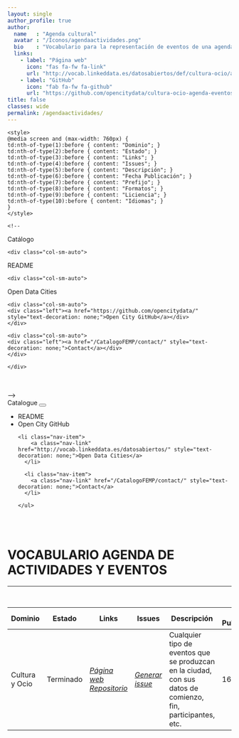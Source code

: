 ```yaml
---
layout: single
author_profile: true 
author:
  name   : "Agenda cultural"
  avatar : "/Iconos/agendaactividades.png"
  bio    : "Vocabulario para la representación de eventos de una agenda cultural."
  links:
    - label: "Página web"
      icon: "fas fa-fw fa-link"
      url: "http://vocab.linkeddata.es/datosabiertos/def/cultura-ocio/agenda/index-en.html"
    - label: "GitHub"
      icon: "fab fa-fw fa-github"
      url: "https://github.com/opencitydata/cultura-ocio-agenda-eventos-actividades"
title: false
classes: wide
permalink: /agendaactividades/
---
```


<head>

	<style>	
	@media screen and (max-width: 760px) {
	td:nth-of-type(1):before { content: "Dominio"; }
	td:nth-of-type(2):before { content: "Estado"; }
	td:nth-of-type(3):before { content: "Links"; }	
	td:nth-of-type(4):before { content: "Issues"; }
	td:nth-of-type(5):before { content: "Descripción"; }	
	td:nth-of-type(6):before { content: "Fecha Publicación"; }
	td:nth-of-type(7):before { content: "Prefijo"; }
	td:nth-of-type(8):before { content: "Formatos"; }
	td:nth-of-type(9):before { content: "Liciencia"; }
	td:nth-of-type(10):before { content: "Idiomas"; }	
	}
	</style>
  
<link rel="stylesheet" href="https://maxcdn.bootstrapcdn.com/bootstrap/4.0.0/css/bootstrap.min.css" integrity="sha384-Gn5384xqQ1aoWXA+058RXPxPg6fy4IWvTNh0E263XmFcJlSAwiGgFAW/dAiS6JXm" crossorigin="anonymous"/>
	
<link href="/CatalogoFEMP/stylesheet.css" rel="stylesheet"/>

	<!--
<nav>
<div class="navMenu">	
	<div class="row">  	
	<div class="col-sm-auto">
	<div class="current"><a href="https://opencitydata.github.io/CatalogoFEMP/" style="text-decoration: none;">Catálogo</a></div>
	</div>
	
	<div class="col-sm-auto">
  <div class="left"><a href="https://github.com/opencitydata/cultura-ocio-agenda-eventos-actividades/blob/master/README.md" style="text-decoration: none;">README</a></div>
	</div> 
		
	<div class="col-sm-auto">
<div class="left"><a href="http://vocab.linkeddata.es/datosabiertos/" style="text-decoration: none;">Open Data Cities</a></div>
	</div>
		
	<div class="col-sm-auto">
	<div class="left"><a href="https://github.com/opencitydata/" style="text-decoration: none;">Open City GitHub</a></div>
	</div>
		
	<div class="col-sm-auto">
	<div class="left"><a href="/CatalogoFEMP/contact/" style="text-decoration: none;">Contact</a></div>
	</div>
		
	</div>
</div>     
</nav>
	<br><br>
	-->
	
	    
 <div class="navMenu">   
    <nav class="navbar navbar-expand-lg navbar-light bg-light">
  <a class="navbar-brand" href="https://opencitydata.github.io/CatalogoFEMP/" style="text-decoration: none;">Catalogue</a>
  <button class="navbar-toggler" type="button" data-toggle="collapse" data-target="#navbarResponsive" aria-controls="navbarResponsive" aria-expanded="false" aria-label="Toggle navigation">
    <span class="navbar-toggler-icon"></span>
  </button>

  <div class="collapse navbar-collapse" id="navbarResponsive">
    <ul class="navbar-nav mr-auto">
      <li class="nav-item">
        <a class="nav-link" href="https://github.com/opencitydata/cultura-ocio-agenda-eventos-actividades/blob/master/README.md" style="text-decoration: none;">README</a>
      </li>
      <li class="nav-item">
        <a class="nav-link" href="https://github.com/opencitydata/" style="text-decoration: none;">Open City GitHub</a>
      </li>
	    
	<li class="nav-item">
        <a class="nav-link" href="http://vocab.linkeddata.es/datosabiertos/" style="text-decoration: none;">Open Data Cities</a>
      </li>
      
      <li class="nav-item">
        <a class="nav-link" href="/CatalogoFEMP/contact/" style="text-decoration: none;">Contact</a>
      </li>
      
    </ul>
  </div>
</nav>
<br><br>
</div>
	
  
</head>





<div id="bodyid">
	
<h1> VOCABULARIO AGENDA DE ACTIVIDADES Y EVENTOS </h1>
</div>
  

---

&nbsp;
 

  
  
| Dominio |  Estado  |   Links   |   Issues   |   Descripción   |  Fecha Publicación |   Prefijo   | Formatos |   Liciencia | Idiomas   | 
| -------- | -------- | --------- | ---------- | --------------- | -------- | --------- | -------- | --------- | ---------- | 
| Cultura y Ocio | Terminado | *[Página web](http://vocab.linkeddata.es/datosabiertos/def/cultura-ocio/agenda/index-en.html)* *[Repositorio](https://github.com/opencitydata/cultura-ocio-agenda-eventos-actividades)* |  *[Generar issue](https://github.com/opencitydata/cultura-ocio-agenda-eventos-actividades/issues)*   | Cualquier tipo de eventos que se produzcan en la ciudad, con sus datos de comienzo, fin, participantes, etc.  | 16-05-18  | esagenda | rdf+xml   html   turtle | CC-BY  | es  |
 
 
  

 

 
 &nbsp;   	
 




